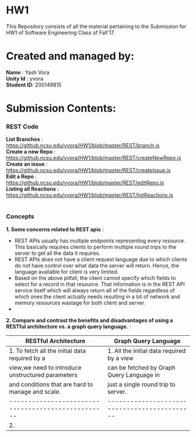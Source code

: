 # HW1

This Repository consists of all the material pertaining to the Submission for HW1 of Software Engineering Class of Fall'17.

# Created and managed by:
**Name** : Yash Vora <br/>
**Unity Id** : yvora <br/>
**Student ID**: 200149815

# Submission Contents:

### REST Code

**List Branches** : https://github.ncsu.edu/yvora/HW1/blob/master/REST/branch.js <br/>
**Create a new Repo** : https://github.ncsu.edu/yvora/HW1/blob/master/REST/createNewRepo.js <br/>
**Create an issue** : https://github.ncsu.edu/yvora/HW1/blob/master/REST/createIssue.js <br/>
**Edit a Repo** : https://github.ncsu.edu/yvora/HW1/blob/master/REST/editRepo.js <br/>
**Listing all Reactions** : https://github.ncsu.edu/yvora/HW1/blob/master/REST/listReactions.js <br/> <br/>

### Concepts

**1. Some concerns related to REST apis** :
  * REST APIs usually has multiple endpoints representing every resource. This basically requires clients to perform multiple round trips to the server to get all the data it requires.
  * REST APIs does not have a client request language due to which clients do not have control over what data the server will return. Hence, the language available for client is very limited.
  * Based on the above pitfall, the client cannot specify which fields to select for a record in that resource. That information is in the REST API service itself which will always return all of the fields regardless of which ones the client actually needs resulting in a lot of network and memory resources wastage for both client and server.
  * 


**2. Compare and contrast the benefits and disadvantages of using a RESTful architecture vs. a graph query language.** :

| RESTful Architecture                              | Graph Query Language                        |
| --------------------------------------------------| --------------------------------------------|
| 1. To fetch all the initial data required by a    | 1. All the initial data required by a view  |
| view,we need to introduce unstructured parameters | can be fetched by Graph Query Language in   |
| and conditions that are hard to manage and scale. | just a single round trip to server.         |
| --------------------------------------------------| --------------------------------------------|
| 2. 
